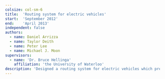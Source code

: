 ```yaml
---
colsize: col-sm-6
title:  'Routing system for electric vehicles'
start:  'September 2012'
end:    'April 2013'
independent: false
authors:
  - name: Daniel Arrizza
  - name: Taylor Deith
  - name: Peter Lee
  - name: Michael J. Moon
supervisors:
  - name: 'Dr. Bruce Hellinga'
    affiliation: 'the University of Waterloo'
description: 'Designed a routing system for electric vehicles which presented alternate shortest paths with charging stations en route when needed based on the current battery level of the vehicle. Conducted researches on relevant areas including routing system market, traffic simulations, and battery consumption models. Developed and implemented a shortest path algorithm derived from A* search algorithm in Python which connected to the map database in MongoDB and was presented in an Android app.'
---
```

